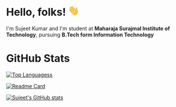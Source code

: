 # Hello, folks! <img src="https://github.com/SujeetYT/SujeetYT/blob/main/wave.gif" width="30px">

I'm Sujeet Kumar and I'm student at **Maharaja Surajmal Institute of Technology**, pursuing **B.Tech form Information Technology**

# GitHub Stats

[![Top Languagess](https://github-readme-stats.vercel.app/api/top-langs/?username=SujeetYT&&layout=compact&theme=radical)](https://github.com/anuraghazra/github-readme-stats)

[![Readme Card](https://github-readme-stats.vercel.app/api/pin/?username=SujeetYT&repo=TMFC&theme=radical)](https://github.com/anuraghazra/github-readme-stats)

[![Sujeet's GitHub stats](https://github-readme-stats.vercel.app/api?username=SujeetYT&show_icons=true&theme=radical )](https://github.com/anuraghazra/github-readme-stats)




<!--
**SujeetYT/SujeetYT** is a ✨ _special_ ✨ repository because its `README.md` (this file) appears on your GitHub profile.

Here are some ideas to get you started:

- 🔭 I’m currently working on ...
- 🌱 I’m currently learning ...
- 👯 I’m looking to collaborate on ...
- 🤔 I’m looking for help with ...
- 💬 Ask me about ...
- 📫 How to reach me: ...
- 😄 Pronouns: ...
- ⚡ Fun fact: ...
-->
